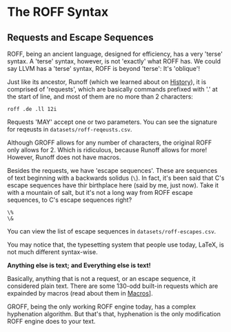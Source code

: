 # The ROFF Syntax

## Requests and Escape Sequences

ROFF, being an ancient language, designed for efficiency, has a very 'terse' syntax. A 'terse' syntax, however, is not 'exactly' what ROFF has. We could say LLVM has a 'terse' syntax, ROFF is beyond 'terse': It's 'oblique'!

Just like its ancestor, Runoff (which we learned about on [History](ROFF-HISTORY.md)), it is comprised of 'requests', which are basically commands prefixed with '.' at the start of line, and most of them are no more than 2 characters:

``roff
.de
.ll 12i
``

Requests 'MAY' accept one or two parameters. You can see the signature for reqeusts in `datasets/roff-reqeusts.csv`.

Although GROFF allows for any number of characters, the original ROFF only allows for 2. Which is ridiculous, because Runoff allows for more! However, Runoff does not have macros.

Besides the requests, we have 'escape sequences'. These are sequences of text beginning with a backwards solidus (`\`). In fact, it's been said that C's escape sequences have thir birthplace here (said by me, just now). Take it with a mountain of salt, but it's not a long way from ROFF escape sequences, to C's escape sequences right?

```
\%
\&
```

You can view the list of escape sequences in `datasets/roff-escapes.csv`.

You may notice that, the typesetting system that people use today, LaTeX, is not much different syntax-wise.


**Anything else is text;**
**and Everything else is text!**

Basically, anything that is not a request, or an escape sequence, it considered plain text. There are some 130-odd built-in requests which are expainded by macros (read about them in [Macros](ROFF-MACROS.md)].

GROFF, being the only working ROFF engine today, has a complex hyphenation algorithm. But that's that, hyphenation is the only modification ROFF engine does to your text. 
